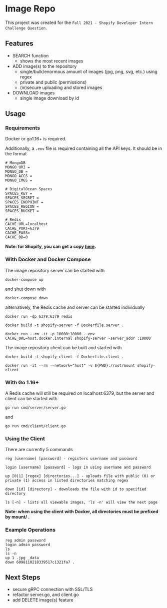 # Image Repo

This project was created for the `Fall 2021 - Shopify
Developer Intern Challenge Question`.

## Features

* SEARCH function
  * shows the most recent images
* ADD image(s) to the repository
  * single/bulk/enormous amount of images (jpg, png, svg, etc.) using regex
  * private and public (permissions)
  * (in)secure uploading and stored images
* DOWNLOAD images
  * single image download by id

## Usage

### Requirements

Docker or go1.16+ is required.

Additionally, a `.env` file is required containing all the API keys. It should be in the format

```
# MongoDB
MONGO_URI = 
MONGO_DB = 
MONGO_ACCS = 
MONGO_IMGS =

# DigitalOcean Spaces
SPACES_KEY = 
SPACES_SECRET = 
SPACES_ENDPOINT = 
SPACES_REGION = 
SPACES_BUCKET = 

# Redis
CACHE_URL=localhost
CACHE_PORT=6379
CACHE_PASS=
CACHE_DB=0
```

**Note: for Shopify, you can get a copy [here](https://docs.google.com/document/d/1vwcM7Mky4iShf2KPCDyNW6Ixw0sexpyX9HOpxPg37tw/edit?usp=sharing).**

### With Docker and Docker Compose

The image repository server can be started with

```console
docker-compose up
```

and shut down with

```console
docker-compose down
```

alternatively, the Redis cache and server can be started individually

```console
docker run -dp 6379:6379 redis

docker build -t shopify-server -f Dockerfile.server .

docker run --rm -it -p 10000:10000 --env CACHE_URL=host.docker.internal shopify-server -server_addr :10000
```

The image repository client can be built and started with

```console
docker build -t shopify-client -f Dockerfile.client .

docker run -it --rm --network="host" -v ${PWD}:/root/mount shopify-client
```

### With Go 1.16+

A Redis cache will still be required on localhost:6379, but the server and client can be started with

```console
go run cmd/server/server.go
```

and

```console
go run cmd/client/client.go
```

### Using the Client

There are currently 5 commands

```
reg [username] [password] - registers username and password

login [username] [password] - logs in using username and password

up [0|1] [regex] [directories...] - uploads file with public (0) or private (1) access in listed directories matching regex

down [id] [directory] - downloads the file with id to specified directory

ls [-n] - lists all viewable images, 'ls -n' will view the next page
```

**Note: when using the client with Docker, all directories must be prefixed by mount/ .**

### Example Operations

```
reg admin password
login admin password
ls
ls -n
up 1 .jpg _data
down 6098110218339517c1321fa7 .
```

## Next Steps

* secure gRPC connection with SSL/TLS
* refactor server.go, and client.go
* add DELETE image(s) feature